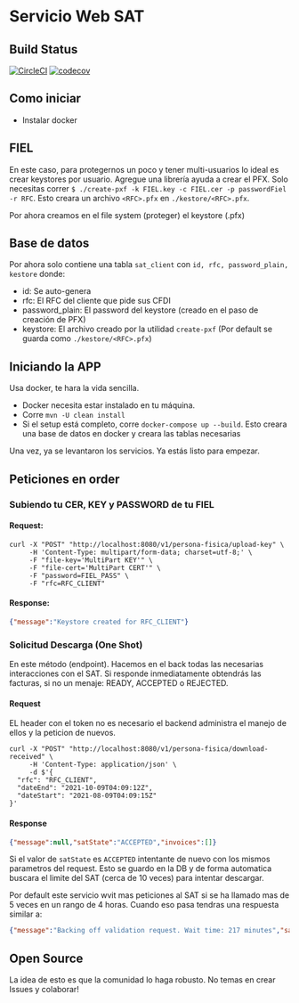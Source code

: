 # Servicio Web SAT

## Build Status
[![CircleCI](https://circleci.com/gh/mikkezavala/SatWebService/tree/main.svg?style=svg)](https://circleci.com/gh/mikkezavala/SatWebService/tree/main)
[![codecov](https://codecov.io/gh/mikkezavala/SatWebService/branch/main/graph/badge.svg?token=84OAPS6E4O)](https://codecov.io/gh/mikkezavala/SatWebService)

## Como iniciar
- Instalar docker

## FIEL

En este caso, para protegernos un poco y tener multi-usuarios lo ideal es crear keystores por usuario. Agregue una librería ayuda a crear el PFX.
Solo necesitas correr `$ ./create-pxf -k FIEL.key -c FIEL.cer -p passwordFiel -r RFC`. Esto creara un archivo `<RFC>.pfx` en `./kestore/<RFC>.pfx`.

Por ahora creamos en el file system (proteger) el keystore (.pfx)


## Base de datos
Por ahora solo contiene una tabla `sat_client` con `id, rfc, password_plain, kestore` donde:
- id: Se auto-genera 
- rfc: El RFC del cliente que pide sus CFDI
- password_plain: El password del keystore (creado en el paso de creación de PFX)
- keystore: El archivo creado por la utilidad `create-pxf` (Por default se guarda como `./kestore/<RFC>.pfx`)

## Iniciando la APP
Usa docker, te hara la vida sencilla.

- Docker necesita estar instalado en tu máquina.
- Corre `mvn -U clean install`
- Si el setup está completo, corre `docker-compose up --build`. Esto creara una base de datos en docker y creara las tablas necesarias

Una vez, ya se levantaron los servicios. Ya estás listo para empezar.

## Peticiones en order

### Subiendo tu CER, KEY y PASSWORD de tu FIEL


#### Request:
```shell 
curl -X "POST" "http://localhost:8080/v1/persona-fisica/upload-key" \
     -H 'Content-Type: multipart/form-data; charset=utf-8;' \
     -F "file-key='MultiPart KEY'" \
     -F "file-cert='MultiPart CERT'" \
     -F "password=FIEL_PASS" \
     -F "rfc=RFC_CLIENT"
```

#### Response:
```json 
{"message":"Keystore created for RFC_CLIENT"}
```

### Solicitud Descarga (One Shot)
En este método (endpoint). Hacemos en el back todas las necesarias interacciones con el SAT. Si responde inmediatamente obtendrás las facturas, si no un menaje: READY, ACCEPTED o REJECTED.

#### Request
EL header con el token no es necesario el backend administra el manejo de ellos y la peticion de nuevos.

```shell
curl -X "POST" "http://localhost:8080/v1/persona-fisica/download-received" \
     -H 'Content-Type: application/json' \
     -d $'{
  "rfc": "RFC_CLIENT",
  "dateEnd": "2021-10-09T04:09:12Z",
  "dateStart": "2021-08-09T04:09:15Z"
}'
```

#### Response
```json
{"message":null,"satState":"ACCEPTED","invoices":[]}
```

 Si el valor de `satState` es `ACCEPTED` intentante de nuevo con los mismos parametros del request. Esto se guardo en la DB y de forma automatica buscara el limite del SAT (cerca de 10 veces) para intentar descargar.

Por default este servicio wvit mas peticiones al SAT si se ha llamado mas de 5 veces en un rango de 4 horas. Cuando eso pasa tendras una respuesta similar a:

```json
{"message":"Backing off validation request. Wait time: 217 minutes","satState":"ACCEPTED","invoices":[]}
```

## Open Source
La idea de esto es que la comunidad lo haga robusto. No temas en crear Issues y colaborar!